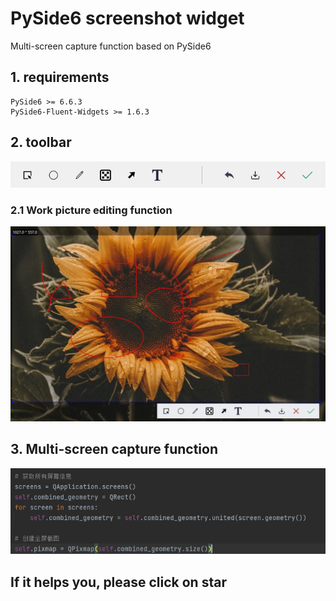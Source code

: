 # PySide6 screenshot widget

Multi-screen capture function based on PySide6

## 1. requirements

```
PySide6 >= 6.6.3
PySide6-Fluent-Widgets >= 1.6.3
```

## 2. toolbar

<img src="./imgs/1.png">

### 2.1 Work picture editing function

<img src="./imgs/2.png">

## 3. Multi-screen capture function

<img src="./imgs/3.png">

## If it helps you, please click on star

